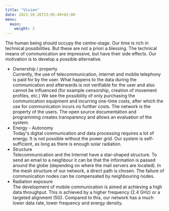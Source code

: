 ```yaml
---
title: "Vision"
date: 2021-10-26T23:05:49+02:00
menu:
  main:
    weight: 2
---
```

The human being should occupy the centre-stage. Our time is rich in
technical possibilities. But these are not a priori a blessing. The
technical means of communication are impressive, but have their side
effects. Our motivation is to develop a possible alternative.

- Ownership / property<br>
  Currently, the use of telecommunication, internet and mobile telephony is
  paid for by the user. What happens to the data during the communication and
  afterwards is not verifiable for the user and also cannot be influenced (for
  example censorship, creation of movement profiles, etc.) We see the
  possibility of only purchasing the communication equipment and incurring
  one-time costs, after which the use for communication incurs no further
  costs. The network is the property of the users. The open source
  documentation and programming creates transparency and allows an evaluation
  of the system.
- Energy - Autonomy<br>
  Today's digital communication and data processing requires a lot of energy.
  It is not possible without the power grid. Our system is self-sufficient, as
  long as there is enough solar radiation.
- Structure<br>
  Telecommunication and the Internet have a star-shaped structure. To send an
  email to a neighbour it can be that the information is passed around the
  globe (depending on where the mail servers are located). In the mesh
  structure of our network, a direct path is chosen. The failure of
  communication nodes can be compensated by neighbouring nodes.
- Radiation exposure<br>
  The development of mobile communication is aimed at achieving a high data
  throughput. This is achieved by a higher frequency (2.4 GHz) or a targeted
  alignment (5G). Compared to this, our network has a much lower data rate,
  lower frequency and energy density.
